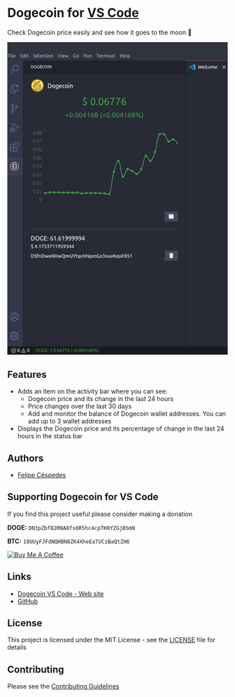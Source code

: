 # Dogecoin for [VS  Code](https://code.visualstudio.com/)
Check Dogecoin price easily and see how it goes to the moon :rocket:

![dogecoin-vs-code](images/dogecoin-vs-code.png)

## Features
- Adds an item on the activity bar where you can see:
  - Dogecoin price and its change in the last 24 hours
  - Price changes over the last 30 days
  - Add and monitor the balance of Dogecoin wallet addresses. You can add up to 3 wallet addresses
- Displays the Dogecoin price and its percentage of change in the last 24 hours in the status bar

## Authors
- [Felipe Céspedes](https://felipecespedes.github.io/)

## Supporting Dogecoin for VS Code

If you find this project useful please consider making a donation

**DOGE:** `DN3pZbf82RNA8fs6R5hc4cpTH8YZGjBSmN`

**BTC:** `18UUyFJFdNQHBN8ZK4XheEaTUCzBaQtZH6`

<a href="https://www.buymeacoffee.com/felipecespedes" target="_blank"><img src="https://cdn.buymeacoffee.com/buttons/lato-red.png" alt="Buy Me A Coffee" height="41" width="174"></a>

## Links
- [Dogecoin VS Code - Web site](https://www.dogecoinextension.xyz/)
- [GitHub](https://github.com/felipecespedes/dogecoin-vs-code)
## License

This project is licensed under the MIT License - see the [LICENSE](https://github.com/felipecespedes/dogecoin-vs-code/blob/main/LICENSE) file for details

## Contributing

Please see the [Contributing Guidelines](https://github.com/felipecespedes/dogecoin-vs-code/blob/main/CONTRIBUTING.md)
